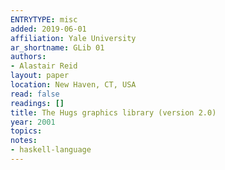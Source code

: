 ```yaml
---
ENTRYTYPE: misc
added: 2019-06-01
affiliation: Yale University
ar_shortname: GLib 01
authors:
- Alastair Reid
layout: paper
location: New Haven, CT, USA
read: false
readings: []
title: The Hugs graphics library (version 2.0)
year: 2001
topics:
notes:
- haskell-language
---
```

